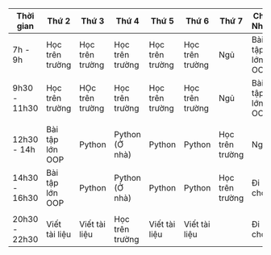| Thời gian | Thứ 2 | Thứ 3 | Thứ 4 | Thứ 5 | Thứ 6 | Thứ 7 | Chủ Nhật |
|-----------|-------|-------|-------|-------|-------|-------|----------|
| 7h - 9h | Học trên trường | Học trên trường | Học trên trường | Học trên trường | Học trên trường | Ngủ | Bài tập lớn OOP |
| 9h30 - 11h30 | Học trên trường | HỌc trên trường | Học trên trường | Học trên trường | Học trên trường | Ngủ | Bài tập lớn OOP |
| | | | | | | | |
| 12h30 - 14h | Bài tập lớn OOP | Python | Python (Ở nhà) | Python | Python | Học trên trường | Ngủ |
| 14h30 - 16h30 | Bài tập lớn OOP | Python | Python (Ở nhà) | Python| Python | Học trên trường | Đi chơi |
| | | | | | | | |
| 20h30 - 22h30 | Viết tài liệu | Viết tài liệu | Học trên trường | Viết tài liệu | Viết tài liệu | | Đi chơi |
